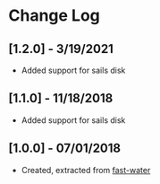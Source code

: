 # Change Log

## [1.2.0] - 3/19/2021
- Added support for sails disk

## [1.1.0] - 11/18/2018
- Added support for sails disk

## [1.0.0] - 07/01/2018
- Created, extracted from [fast-water](https://github.com/tswayne/fast-water) 
